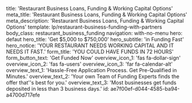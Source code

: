 title: 'Restaurant Business Loans, Funding & Working Capital Options'
meta_title: 'Restaurant Business Loans, Funding & Working Capital Options'
meta_description: 'Restaurant Business Loans, Funding & Working Capital Options'
template: lp/restaurant-business-funding-with-partners
body_class: restaurant_business_funding
navigation: with-no-menu
hero: defaut
hero_title: 'Get $5,000 to $750,000'
hero_subtitle: 'in Funding Fast'
hero_notice: 'YOUR RESTAURANT NEEDS WORKING CAPITAL AND IT NEEDS IT FAST.'
form_title: 'YOU COULD HAVE FUNDS IN  72 HOURS'
form_button_text: 'Get Funded Now'
overview_icon_1: 'fas fa-dollar-sign'
overview_icon_2: 'fas fa-users'
overview_icon_3: 'far fa-calendar-alt'
overview_text_1: 'Hassle-Free Application Process. Get Pre-Qualified in Minutes.'
overview_text_2: 'Your own Team of Funding Experts finds the offer that''s best for you.'
overview_text_3: 'Most businesses get funds deposited in less than 3 business days.'
id: ae7f00ef-d044-4585-ba94-a4700d717efe
